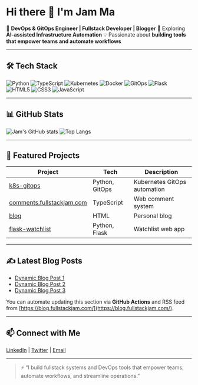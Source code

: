 # Hi there 👋 I'm Jam Ma

🚀 **DevOps & GitOps Engineer | Fullstack Developer | Blogger**
🌱 Exploring **AI-assisted Infrastructure Automation**
💡 Passionate about **building tools that empower teams and automate workflows**

---

## 🛠 Tech Stack

![Python](https://img.shields.io/badge/Python-3776AB?logo=python&logoColor=white)
![TypeScript](https://img.shields.io/badge/TypeScript-3178C6?logo=typescript&logoColor=white)
![Kubernetes](https://img.shields.io/badge/Kubernetes-326CE5?logo=kubernetes&logoColor=white)
![Docker](https://img.shields.io/badge/Docker-2496ED?logo=docker&logoColor=white)
![GitOps](https://img.shields.io/badge/GitOps-F1502F?logo=git&logoColor=white)
![Flask](https://img.shields.io/badge/Flask-000000?logo=flask&logoColor=white)
![HTML5](https://img.shields.io/badge/HTML5-E34F26?logo=html5&logoColor=white)
![CSS3](https://img.shields.io/badge/CSS3-1572B6?logo=css3&logoColor=white)
![JavaScript](https://img.shields.io/badge/JavaScript-F7DF1E?logo=javascript&logoColor=black)

---

## 📊 GitHub Stats

![Jam's GitHub stats](https://github-readme-stats.vercel.app/api?username=fullstackjam&show_icons=true&theme=radical)
![Top Langs](https://github-readme-stats.vercel.app/api/top-langs/?username=fullstackjam&layout=compact&theme=radical)

---

## 🚀 Featured Projects

| Project | Tech | Description |
|---------|------|-------------|
| [k8s-gitops](https://github.com/fullstackjam/k8s-gitops) | Python, GitOps | Kubernetes GitOps automation |
| [comments.fullstackjam.com](https://github.com/fullstackjam/comments.fullstackjam.com) | TypeScript | Web comment system |
| [blog](https://github.com/fullstackjam/blog) | HTML | Personal blog |
| [flask-watchlist](https://github.com/fullstackjam/flask-watchlist) | Python, Flask | Watchlist web app |

---

## ✍️ Latest Blog Posts

<!-- BLOG-POST-LIST:START -->
- [Dynamic Blog Post 1](https://blog.fullstackjam.com/2025/pai-cha-python-ban-ben-sheng-ji-hou-de-ssl-wen-ti-cong-python-3-8-dao-3-11-de-pei-zhi-bian-hua/)
- [Dynamic Blog Post 2](https://blog.fullstackjam.com/2025/ru-he-you-hua-yi-bu-ke-hu-duan-he-duo-xian-cheng-bing-fa-qing-qiu-kong-zhi-bing-fa-liang-de-suan-fa-yan-jiu/)
- [Dynamic Blog Post 3](https://blog.fullstackjam.com/2025/shi-yong-pydantic-tong-yi-python-he-restful-api-de-ming-ming-gui-fan/)
<!-- BLOG-POST-LIST:END -->

You can automate updating this section via **GitHub Actions** and RSS feed from [https://blog.fullstackjam.com/](https://blog.fullstackjam.com/).

---

## 📫 Connect with Me

[LinkedIn](https://www.linkedin.com/in/jam-ma-a817b5239/) | [Twitter](https://x.com/fullstackjam) | [Email](mailto:fullstackjam@outlook.com)

---

> ⚡ “I build fullstack systems and DevOps tools that empower teams, automate workflows, and streamline operations.”
